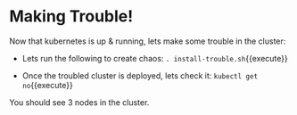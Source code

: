 # Making Trouble!

Now that kubernetes is up & running, lets make some trouble in the cluster:

* Lets run the following to create chaos:
`. install-trouble.sh`{{execute}}

* Once the troubled cluster is deployed, lets check it:
`kubectl get no`{{execute}}

You should see 3 nodes in the cluster.

